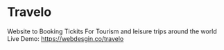 # Travelo
Website to Booking Tickits For Tourism and leisure trips around the world
Live Demo: https://webdesgin.co/travelo
